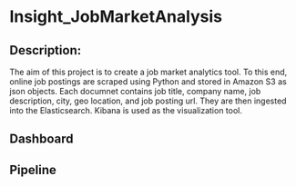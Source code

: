 # Insight_JobMarketAnalysis

## Description:
The aim of this project is to create a job market analytics tool. To this end, online job postings are scraped using Python and stored in Amazon S3 as json objects. Each documnet contains job title, company name, job description, city, geo location, and job posting url. They are then ingested into the Elasticsearch. Kibana is used as the visualization tool.

## Dashboard


## Pipeline
